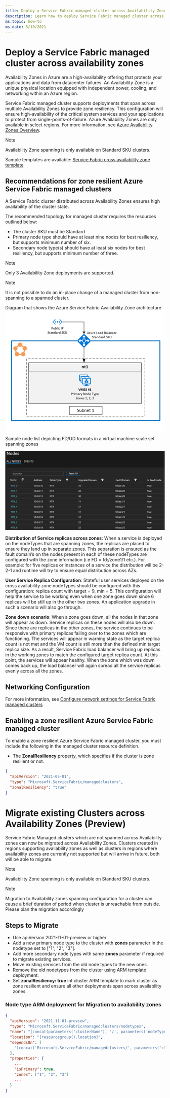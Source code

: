 ```yaml
---
title: Deploy a Service Fabric managed cluster across Availability Zones
description: Learn how to deploy Service Fabric managed cluster across Availability Zones and how to configure in an ARM template.
ms.topic: how-to
ms.date: 5/10/2021
---
```

# Deploy a Service Fabric managed cluster across availability zones

Availability Zones in Azure are a high-availability offering that protects your applications and data from datacenter failures. An Availability Zone is a unique physical location equipped with independent power, cooling, and networking within an Azure region.

Service Fabric managed cluster supports deployments that span across multiple Availability Zones to provide zone resiliency. This configuration will ensure high-availability of the critical system services and your applications to protect from single-points-of-failure. Azure Availability Zones are only available in select regions. For more information, see [Azure Availability Zones Overview](../availability-zones/az-overview.md).

>[!NOTE]
>Availability Zone spanning is only available on Standard SKU clusters.

Sample templates are available: [Service Fabric cross availability zone template](https://github.com/Azure-Samples/service-fabric-cluster-templates)

## Recommendations for zone resilient Azure Service Fabric managed clusters
A Service Fabric cluster distributed across Availability Zones ensures high availability of the cluster state. 

The recommended topology for managed cluster requires the resources outlined below:

* The cluster SKU must be Standard
* Primary node type should have at least nine nodes for best resiliency, but supports minimum number of six.
* Secondary node type(s) should have at least six nodes for best resiliency, but supports minimum number of three.

>[!NOTE]
>Only 3 Availability Zone deployments are supported.

>[!NOTE]
> It is not possible to do an in-place change of a managed cluster from non-spanning to a spanned cluster.

Diagram that shows the Azure Service Fabric Availability Zone architecture
 ![Azure Service Fabric Availability Zone Architecture][sf-multi-az-arch]

Sample node list depicting FD/UD formats in a virtual machine scale set spanning zones

 ![Sample node list depicting FD/UD formats in a virtual machine scale set spanning zones.][sfmc-multi-az-nodes]

**Distribution of Service replicas across zones**:
When a service is deployed on the nodeTypes that are spanning zones, the replicas are placed to ensure they land up in separate zones. This separation is ensured as the fault domain’s on the nodes present in each of these nodeTypes are configured with the zone information (i.e FD = fd:/zone1/1 etc.). For example: for five replicas or instances of a service the distribution will be 2-2-1 and runtime will try to ensure equal distribution across AZs.

**User Service Replica Configuration**:
Stateful user services deployed on the cross availability zone nodeTypes should be configured with this configuration: replica count with target = 9, min = 5. This configuration will help the service to be working even when one zone goes down since 6 replicas will be still up in the other two zones. An application upgrade in such a scenario will also go through.

**Zone down scenario**:
When a zone goes down, all the nodes in that zone will appear as down. Service replicas on these nodes will also be down. Since there are replicas in the other zones, the service continues to be responsive with primary replicas failing over to the zones which are functioning. The services will appear in warning state as the target replica count is not met and the VM count is still more than the defined min target replica size. As a result, Service Fabric load balancer will bring up replicas in the working zones to match the configured target replica count. At this point, the services will appear healthy. When the zone which was down comes back up, the load balancer will again spread all the service replicas evenly across all the zones.

## Networking Configuration
For more information, see [Configure network settings for Service Fabric managed clusters](./how-to-managed-cluster-networking.md)

## Enabling a zone resilient Azure Service Fabric managed cluster
To enable a zone resilient Azure Service Fabric managed cluster, you must include the following in the managed cluster resource definition.

* The **ZonalResiliency** property, which specifies if the cluster is zone resilient or not.

```json
{
  "apiVersion": "2021-05-01",
  "type": "Microsoft.ServiceFabric/managedclusters",
  "zonalResiliency": "true"
}
```
# Migrate existing Clusters across Availability Zones (Preview) 
Service Fabric Managed clusters which are not spanned across Availability zones can now be migrated across Availability Zones. Clusters created in regions supporting availability zones as well as clusters in regions where availability zones are currently not supported but will arrive in future, both will be able to migrate. 

>[!NOTE]
>Availability Zone spanning is only available on Standard SKU clusters.

>[!NOTE]
>Migration to Availability zones spanning configuration for a cluster can cause a brief duration of period when cluster is unreachable from outside. Please plan the migration accordingly

## Steps to Migrate 
* Use apiVersion 2021-11-01-preview or higher 
* Add a new primary node type to the cluster with **zones** parameter in the nodetype set to ["1", "2", "3"].
* Add more secondary node types with same **zones** parameter if required to migrate existing services. 
* Move existing services from the old node types to the new ones.
* Remove the old nodetypes from the cluster using ARM template deployment. 
* Set **zonalResiliency: true**  int cluster ARM template to mark cluster as zone resilient and ensure all other deployments span across availability zones.

### Node type ARM deployment for Migration to availability zones
```json
{
  "apiVersion": "2021-11-01-preview",
  "type": "Microsoft.ServiceFabric/managedclusters/nodetypes",
  "name": "[concat(parameters('clusterName'), '/', parameters('nodeTypeName'))]",
  "location": "[resourcegroup().location]",
  "dependsOn": [
    "[concat('Microsoft.ServiceFabric/managedclusters/', parameters('clusterName'))]"
  ],
  "properties": {
    ...
    "isPrimary": true,
    "zones": ["1", "2", "3"]
    ...
  }
}
```
[sf-architecture]: ./media/service-fabric-cross-availability-zones/sf-cross-az-topology.png
[sf-architecture]: ./media/service-fabric-cross-availability-zones/sf-cross-az-topology.png
[sf-multi-az-arch]: ./media/service-fabric-cross-availability-zones/sf-multi-az-topology.png
[sfmc-multi-az-nodes]: ./media/how-to-managed-cluster-availability-zones/sfmc-multi-az-nodes.png
